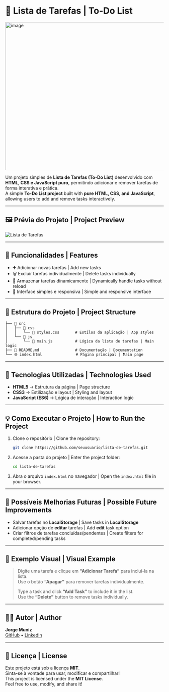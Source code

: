 # 📝 Lista de Tarefas | To-Do List
<img width="800" height="469" alt="image" src="https://github.com/user-attachments/assets/c22cf7e2-9b24-4879-8024-943e99d202fb" />

Um projeto simples de **Lista de Tarefas (To-Do List)** desenvolvido com **HTML, CSS e JavaScript puro**, permitindo adicionar e remover tarefas de forma interativa e prática.  
A simple **To-Do List project** built with **pure HTML, CSS, and JavaScript**, allowing users to add and remove tasks interactively.

---

## 🖼️ Prévia do Projeto | Project Preview

![Lista de Tarefas](./c47485cb-c3e0-4864-9128-1359b9d93980.png)

---

## 🚀 Funcionalidades | Features

- ➕ Adicionar novas tarefas | Add new tasks
- 🗑️ Excluir tarefas individualmente | Delete tasks individually
- 💾 Armazenar tarefas dinamicamente | Dynamically handle tasks without reload
- 🎨 Interface simples e responsiva | Simple and responsive interface

---

## 📂 Estrutura do Projeto | Project Structure

```
├── 📁 src
│   ├── 📁 css
│   │   └── 🎨 styles.css       # Estilos da aplicação | App styles
│   └── 📁 js
│       └── 📄 main.js          # Lógica da lista de tarefas | Main logic
├── 📝 README.md                # Documentação | Documentation
└── 🌐 index.html               # Página principal | Main page
```

---

## 🧠 Tecnologias Utilizadas | Technologies Used

- **HTML5** → Estrutura da página | Page structure
- **CSS3** → Estilização e layout | Styling and layout
- **JavaScript (ES6)** → Lógica de interação | Interaction logic

---

## 💡 Como Executar o Projeto | How to Run the Project

1. Clone o repositório | Clone the repository:

   ```bash
   git clone https://github.com/seuusuario/lista-de-tarefas.git
   ```

2. Acesse a pasta do projeto | Enter the project folder:

   ```bash
   cd lista-de-tarefas
   ```

3. Abra o arquivo `index.html` no navegador | Open the `index.html` file in your browser.

---

## 🧩 Possíveis Melhorias Futuras | Possible Future Improvements

- Salvar tarefas no **LocalStorage** | Save tasks in **LocalStorage**
- Adicionar opção de **editar** tarefas | Add **edit** task option
- Criar filtros de tarefas concluídas/pendentes | Create filters for completed/pending tasks

---

## 📸 Exemplo Visual | Visual Example

> Digite uma tarefa e clique em **“Adicionar Tarefa”** para incluí-la na lista.  
> Use o botão **“Apagar”** para remover tarefas individualmente.
>
> Type a task and click **“Add Task”** to include it in the list.  
> Use the **“Delete”** button to remove tasks individually.

---

## 👨‍💻 Autor | Author

**Jorge Muniz**  
[GitHub](https://github.com/jorgemunizf) • [LinkedIn](https://linkedin.com/in/jorge-muniz)

---

## 🧾 Licença | License

Este projeto está sob a licença **MIT**.  
Sinta-se à vontade para usar, modificar e compartilhar!  
This project is licensed under the **MIT License**.  
Feel free to use, modify, and share it!
